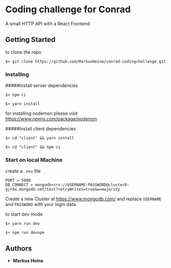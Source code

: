 # Coding challenge for Conrad 

A small HTTP API with a React Frontend

## Getting Started

to clone the repo 

```
$> git clone https://github.com/MarkusHeine/conrad-codingchallenge.git
```

### Installing

#####Install server dependencies

```
$> npm ci
```

```
$> yarn install
```

for installing nodemon please visit https://www.npmjs.com/package/nodemon

#####Install client dependencies

```
$> cd "client" && yarn install
```

```
$> cd "client" && npm ci
```



### Start on local Machine

create a `.env` file 

```
PORT = 5000
DB_CONNECT = mongodb+srv://USERNAME:PASSWORD@cluster0-gjr8x.mongodb.net/test?retryWrites=true&w=majority

```

Create a new Cluster at https://www.mongodb.com/ and replace `USERNAME` and `PASSWORD` with your login data.

to start dev mode

```
$> yarn run dev
```

```
$> npm run devnpm
```



## Authors

* **Markus Heine**
